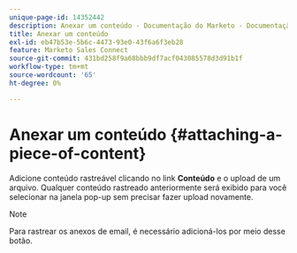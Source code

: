 ```yaml
---
unique-page-id: 14352442
description: Anexar um conteúdo - Documentação do Marketo - Documentação do produto
title: Anexar um conteúdo
exl-id: eb47b53e-5b6c-4473-93e0-43f6a6f3eb28
feature: Marketo Sales Connect
source-git-commit: 431bd258f9a68bbb9df7acf043085578d3d91b1f
workflow-type: tm+mt
source-wordcount: '65'
ht-degree: 0%

---
```


# Anexar um conteúdo {#attaching-a-piece-of-content}

Adicione conteúdo rastreável clicando no link **Conteúdo** e o upload de um arquivo. Qualquer conteúdo rastreado anteriormente será exibido para você selecionar na janela pop-up sem precisar fazer upload novamente.

>[!NOTE]
>
>Para rastrear os anexos de email, é necessário adicioná-los por meio desse botão.
